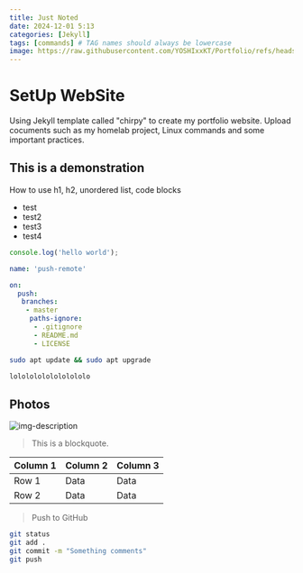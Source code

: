 ```yaml
---
title: Just Noted
date: 2024-12-01 5:13
categories: [Jekyll]
tags: [commands] # TAG names should always be lowercase
image: https://raw.githubusercontent.com/YOSHIxxKT/Portfolio/refs/heads/main/images/images/kowalski-noted.jpg?token=GHSAT0AAAAAAC3HK5KFOXT7C5MOKY3YOG7KZ2P77GA
---
```


# SetUp WebSite

Using Jekyll template called "chirpy" to create my portfolio website. 
Upload cocuments such as my homelab project, Linux commands and some important practices.

## This is a demonstration

How to use h1, h2, unordered list, code blocks

* test
* test2
* test3
* test4

```javascript
console.log('hello world');
```

```yml
name: 'push-remote'

on: 
  push:
   branches:
    - master
     paths-ignore:
      - .gitignore
      - README.md
      - LICENSE
```

```bash
sudo apt update && sudo apt upgrade 
```
```powershell
lolololololololololo
```

## Photos

 ![img-description](assets/lib/images/IMG_2080.JPG)

> This is a blockquote.

| Column 1 | Column 2 | Column 3 |
|----------|----------|----------|
| Row 1    | Data     | Data     |
| Row 2    | Data     | Data     |


> Push to GitHub

```bash
git status
git add .
git commit -m "Something comments"
git push
```